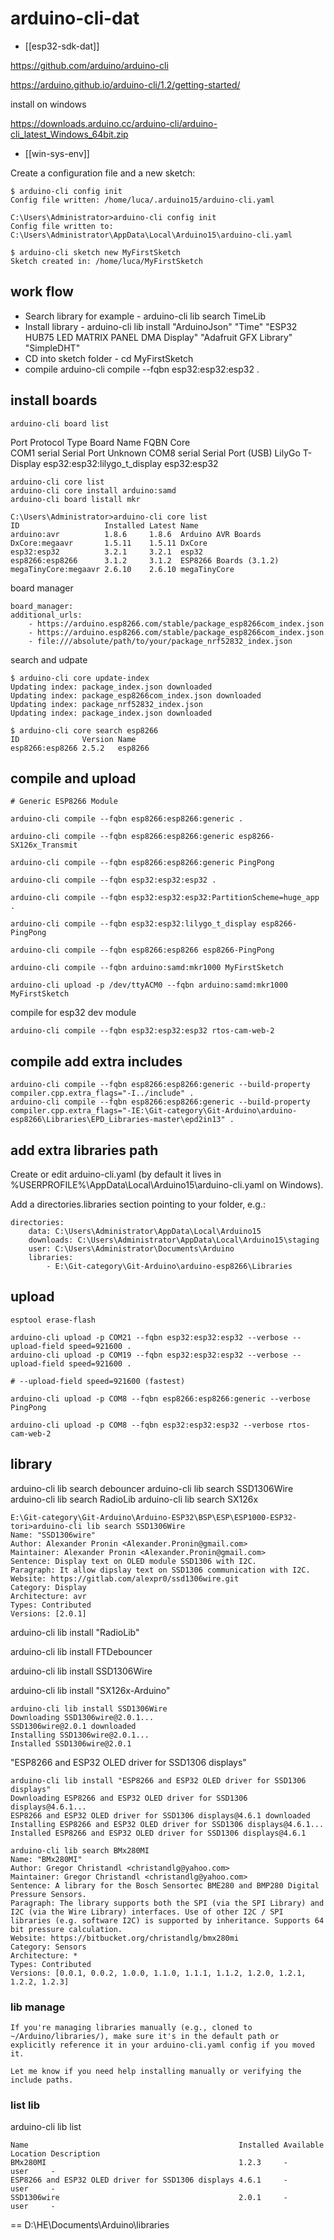 
# arduino-cli-dat

- [[esp32-sdk-dat]]


https://github.com/arduino/arduino-cli

https://arduino.github.io/arduino-cli/1.2/getting-started/


install on windows 

https://downloads.arduino.cc/arduino-cli/arduino-cli_latest_Windows_64bit.zip

- [[win-sys-env]]

Create a configuration file and a new sketch:

    $ arduino-cli config init
    Config file written: /home/luca/.arduino15/arduino-cli.yaml

    C:\Users\Administrator>arduino-cli config init
    Config file written to: C:\Users\Administrator\AppData\Local\Arduino15\arduino-cli.yaml

    $ arduino-cli sketch new MyFirstSketch
    Sketch created in: /home/luca/MyFirstSketch

## work flow 

- Search library for example - arduino-cli lib search TimeLib
- Install library - arduino-cli lib install "ArduinoJson" "Time" "ESP32 HUB75 LED MATRIX PANEL DMA Display" "Adafruit GFX Library" "SimpleDHT"
- CD into sketch folder - cd MyFirstSketch
- compile arduino-cli compile --fqbn esp32:esp32:esp32 .




## install boards 

    arduino-cli board list


Port Protocol Type              Board Name       FQBN                         Core       
COM1 serial   Serial Port       Unknown
COM8 serial   Serial Port (USB) LilyGo T-Display esp32:esp32:lilygo_t_display esp32:esp32


    arduino-cli core list
    arduino-cli core install arduino:samd
    arduino-cli board listall mkr

    C:\Users\Administrator>arduino-cli core list
    ID                   Installed Latest Name
    arduino:avr          1.8.6     1.8.6  Arduino AVR Boards
    DxCore:megaavr       1.5.11    1.5.11 DxCore
    esp32:esp32          3.2.1     3.2.1  esp32
    esp8266:esp8266      3.1.2     3.1.2  ESP8266 Boards (3.1.2)
    megaTinyCore:megaavr 2.6.10    2.6.10 megaTinyCore



board manager 

    board_manager:
    additional_urls:
        - https://arduino.esp8266.com/stable/package_esp8266com_index.json
        - https://arduino.esp8266.com/stable/package_esp8266com_index.json
        - file:///absolute/path/to/your/package_nrf52832_index.json

search and udpate 

    $ arduino-cli core update-index
    Updating index: package_index.json downloaded
    Updating index: package_esp8266com_index.json downloaded
    Updating index: package_nrf52832_index.json
    Updating index: package_index.json downloaded

    $ arduino-cli core search esp8266
    ID              Version Name
    esp8266:esp8266 2.5.2   esp8266




## compile and upload 


    # Generic ESP8266 Module

    arduino-cli compile --fqbn esp8266:esp8266:generic . 

    arduino-cli compile --fqbn esp8266:esp8266:generic esp8266-SX126x_Transmit

    arduino-cli compile --fqbn esp8266:esp8266:generic PingPong

    arduino-cli compile --fqbn esp32:esp32:esp32 .

    arduino-cli compile --fqbn esp32:esp32:esp32:PartitionScheme=huge_app .

    arduino-cli compile --fqbn esp32:esp32:lilygo_t_display esp8266-PingPong

    arduino-cli compile --fqbn esp8266:esp8266 esp8266-PingPong

    arduino-cli compile --fqbn arduino:samd:mkr1000 MyFirstSketch

    arduino-cli upload -p /dev/ttyACM0 --fqbn arduino:samd:mkr1000 MyFirstSketch

    

compile for esp32 dev module 

    arduino-cli compile --fqbn esp32:esp32:esp32 rtos-cam-web-2

## compile add extra includes 

    arduino-cli compile --fqbn esp8266:esp8266:generic --build-property compiler.cpp.extra_flags="-I../include" .
    arduino-cli compile --fqbn esp8266:esp8266:generic --build-property compiler.cpp.extra_flags="-IE:\Git-category\Git-Arduino\arduino-esp8266\Libraries\EPD_Libraries-master\epd2in13" .

## add extra libraries path 

Create or edit arduino-cli.yaml (by default it lives in %USERPROFILE%\AppData\Local\Arduino15\arduino-cli.yaml on Windows).

Add a directories.libraries section pointing to your folder, e.g.:

    directories:
        data: C:\Users\Administrator\AppData\Local\Arduino15
        downloads: C:\Users\Administrator\AppData\Local\Arduino15\staging
        user: C:\Users\Administrator\Documents\Arduino
        libraries:
            - E:\Git-category\Git-Arduino\arduino-esp8266\Libraries

## upload 

    esptool erase-flash

    arduino-cli upload -p COM21 --fqbn esp32:esp32:esp32 --verbose --upload-field speed=921600 .
    arduino-cli upload -p COM19 --fqbn esp32:esp32:esp32 --verbose --upload-field speed=921600 .

    # --upload-field speed=921600 (fastest)

    arduino-cli upload -p COM8 --fqbn esp8266:esp8266:generic --verbose PingPong

    arduino-cli upload -p COM8 --fqbn esp32:esp32:esp32 --verbose rtos-cam-web-2


## library 

arduino-cli lib search debouncer
arduino-cli lib search SSD1306Wire
arduino-cli lib search RadioLib
arduino-cli lib search SX126x

    E:\Git-category\Git-Arduino\Arduino-ESP32\BSP\ESP\ESP1000-ESP32-tori>arduino-cli lib search SSD1306Wire
    Name: "SSD1306wire"
    Author: Alexander Pronin <Alexander.Pronin@gmail.com>
    Maintainer: Alexander Pronin <Alexander.Pronin@gmail.com>
    Sentence: Display text on OLED module SSD1306 with I2C.
    Paragraph: It allow dipslay text on SSD1306 communication with I2C.
    Website: https://gitlab.com/alexpr0/ssd1306wire.git
    Category: Display
    Architecture: avr
    Types: Contributed
    Versions: [2.0.1]


arduino-cli lib install "RadioLib"

arduino-cli lib install FTDebouncer

arduino-cli lib install SSD1306Wire

arduino-cli lib install "SX126x-Arduino"

    arduino-cli lib install SSD1306Wire
    Downloading SSD1306wire@2.0.1...
    SSD1306wire@2.0.1 downloaded
    Installing SSD1306wire@2.0.1...
    Installed SSD1306wire@2.0.1

"ESP8266 and ESP32 OLED driver for SSD1306 displays"

    arduino-cli lib install "ESP8266 and ESP32 OLED driver for SSD1306 displays"
    Downloading ESP8266 and ESP32 OLED driver for SSD1306 displays@4.6.1...
    ESP8266 and ESP32 OLED driver for SSD1306 displays@4.6.1 downloaded
    Installing ESP8266 and ESP32 OLED driver for SSD1306 displays@4.6.1...
    Installed ESP8266 and ESP32 OLED driver for SSD1306 displays@4.6.1

    arduino-cli lib search BMx280MI
    Name: "BMx280MI"
    Author: Gregor Christandl <christandlg@yahoo.com>
    Maintainer: Gregor Christandl <christandlg@yahoo.com>
    Sentence: A library for the Bosch Sensortec BME280 and BMP280 Digital Pressure Sensors.
    Paragraph: The library supports both the SPI (via the SPI Library) and I2C (via the Wire Library) interfaces. Use of other I2C / SPI libraries (e.g. software I2C) is supported by inheritance. Supports 64 bit pressure calculation.
    Website: https://bitbucket.org/christandlg/bmx280mi
    Category: Sensors
    Architecture: *
    Types: Contributed
    Versions: [0.0.1, 0.0.2, 1.0.0, 1.1.0, 1.1.1, 1.1.2, 1.2.0, 1.2.1, 1.2.2, 1.2.3]



### lib manage 

    If you're managing libraries manually (e.g., cloned to ~/Arduino/libraries/), make sure it's in the default path or explicitly reference it in your arduino-cli.yaml config if you moved it.

    Let me know if you need help installing manually or verifying the include paths.


### list lib 

arduino-cli lib list

    Name                                               Installed Available    Location Description
    BMx280MI                                           1.2.3     -            user     -
    ESP8266 and ESP32 OLED driver for SSD1306 displays 4.6.1     -            user     -
    SSD1306wire                                        2.0.1     -            user     -

== D:\HE\Documents\Arduino\libraries